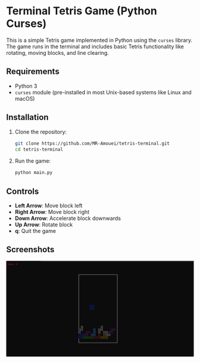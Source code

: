 # Terminal Tetris Game (Python Curses)

This is a simple Tetris game implemented in Python using the `curses` library. The game runs in the terminal and includes basic Tetris functionality like rotating, moving blocks, and line clearing.

## Requirements
- Python 3
- `curses` module (pre-installed in most Unix-based systems like Linux and macOS)

## Installation
1. Clone the repository:
   ```bash
   git clone https://github.com/MR-Amouei/tetris-terminal.git
   cd tetris-terminal
   ```

2. Run the game:
   ```bash
   python main.py
   ```

## Controls
- **Left Arrow**: Move block left
- **Right Arrow**: Move block right
- **Down Arrow**: Accelerate block downwards
- **Up Arrow**: Rotate block
- **q**: Quit the game

## Screenshots
![Tetris Game Screenshot](./images/Screenshot.png)
